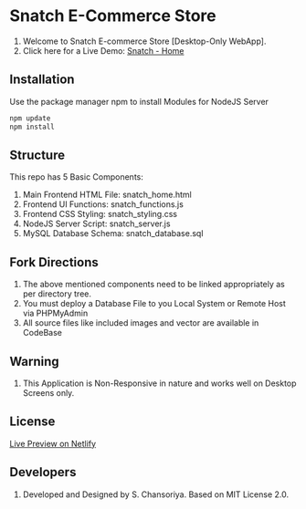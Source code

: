 # Snatch E-Commerce Store

1. Welcome to Snatch E-commerce Store [Desktop-Only WebApp].
2. Click here for a Live Demo: [Snatch - Home](https://snatch-store.netlify.app/snatch-app.html)

## Installation

Use the package manager npm to install Modules for NodeJS Server

```bash
npm update
npm install
```

## Structure

This repo has 5 Basic Components:
 
 1. Main Frontend HTML File: snatch_home.html
 2. Frontend UI Functions: snatch_functions.js
 3. Frontend CSS Styling: snatch_styling.css
 4. NodeJS Server Script: snatch_server.js
 5. MySQL Database Schema: snatch_database.sql



## Fork Directions

1. The above mentioned components need to be linked appropriately as per directory tree.
2. You must deploy a Database File to you Local System or Remote Host via PHPMyAdmin
3. All source files like included images and vector are available in CodeBase

## Warning

1. This Application is Non-Responsive in nature and works well on Desktop Screens only.

## License
[Live Preview on Netlify](https://snatch-store.netlify.app/snatch-app.html)

## Developers

1. Developed and Designed by S. Chansoriya. Based on MIT License 2.0.

